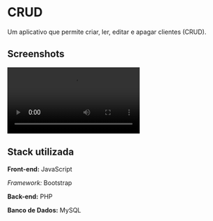 # CRUD

Um aplicativo que permite criar, ler, editar e apagar clientes (CRUD).

## Screenshots

![App Screenshot](https://github.com/elder-ramos/crud_php/blob/main/video/mysql.mkv)

## Stack utilizada

**Front-end:** JavaScript

*Framework:* Bootstrap

**Back-end:** PHP

**Banco de Dados:** MySQL
